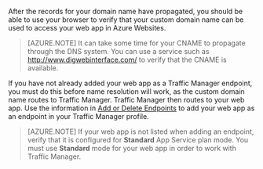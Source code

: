 After the records for your domain name have propagated, you should be able to use your browser to verify that your custom domain name can be used to access your web app in Azure Websites.

> [AZURE.NOTE] It can take some time for your CNAME to propagate through the DNS system. You can use a service such as <a href="http://www.digwebinterface.com/">http://www.digwebinterface.com/</a> to verify that the CNAME is available.

If you have not already added your web app as a Traffic Manager endpoint, you must do this before name resolution will work, as the custom domain name routes to Traffic Manager. Traffic Manager then routes to your web app. Use the information in [Add or Delete Endpoints](/documentation/articles/traffic-manager-endpoints) to add your web app as an endpoint in your Traffic Manager profile.

> [AZURE.NOTE] If your web app is not listed when adding an endpoint, verify that it is configured for **Standard** App Service plan mode. You must use **Standard** mode for your web app in order to work with Traffic Manager.

